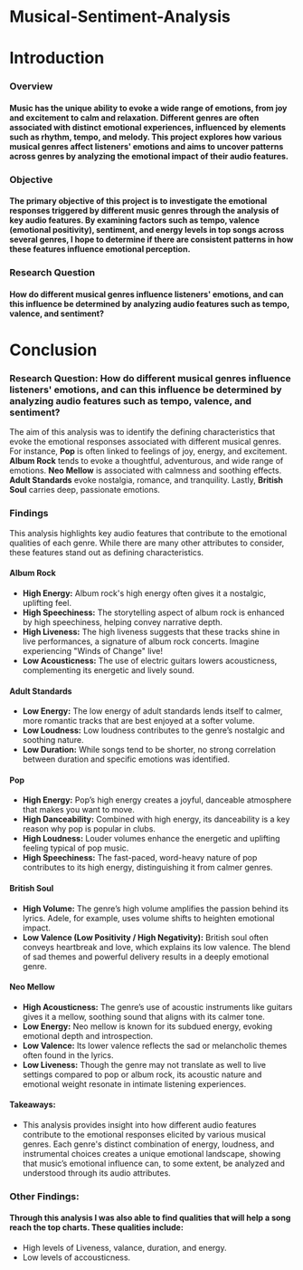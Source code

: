 # Musical-Sentiment-Analysis
# **Introduction**
### Overview
#### Music has the unique ability to evoke a wide range of emotions, from joy and excitement to calm and relaxation. Different genres are often associated with distinct emotional experiences, influenced by elements such as rhythm, tempo, and melody. This project explores how various musical genres affect listeners' emotions and aims to uncover patterns across genres by analyzing the emotional impact of their audio features.
### Objective
#### The primary objective of this project is to investigate the emotional responses triggered by different music genres through the analysis of key audio features. By examining factors such as tempo, valence (emotional positivity), sentiment, and energy levels in top songs across several genres, I hope to determine if there are consistent patterns in how these features influence emotional perception.
### Research Question
#### How do different musical genres influence listeners' emotions, and can this influence be determined by analyzing audio features such as tempo, valence, and sentiment?




# Conclusion
### Research Question: How do different musical genres influence listeners' emotions, and can this influence be determined by analyzing audio features such as tempo, valence, and sentiment?

The aim of this analysis was to identify the defining characteristics that evoke the emotional responses associated with different musical genres. For instance, **Pop** is often linked to feelings of joy, energy, and excitement. **Album Rock** tends to evoke a thoughtful, adventurous, and wide range of emotions. **Neo Mellow** is associated with calmness and soothing effects. **Adult Standards** evoke nostalgia, romance, and tranquility. Lastly, **British Soul** carries deep, passionate emotions.

###  Findings
This analysis highlights key audio features that contribute to the emotional qualities of each genre. While there are many other attributes to consider, these features stand out as defining characteristics.
#### Album Rock
- **High Energy:** Album rock's high energy often gives it a nostalgic, uplifting feel.
- **High Speechiness:** The storytelling aspect of album rock is enhanced by high speechiness, helping convey narrative depth.
- **High Liveness:** The high liveness suggests that these tracks shine in live performances, a signature of album rock concerts. Imagine experiencing "Winds of Change" live!
- **Low Acousticness:** The use of electric guitars lowers acousticness, complementing its energetic and lively sound.
#### Adult Standards
- **Low Energy:** The low energy of adult standards lends itself to calmer, more romantic tracks that are best enjoyed at a softer volume.
- **Low Loudness:** Low loudness contributes to the genre’s nostalgic and soothing nature.
- **Low Duration:** While songs tend to be shorter, no strong correlation between duration and specific emotions was identified.
#### Pop
- **High Energy:** Pop’s high energy creates a joyful, danceable atmosphere that makes you want to move.
- **High Danceability:** Combined with high energy, its danceability is a key reason why pop is popular in clubs.
- **High Loudness:** Louder volumes enhance the energetic and uplifting feeling typical of pop music.
- **High Speechiness:** The fast-paced, word-heavy nature of pop contributes to its high energy, distinguishing it from calmer genres.
#### British Soul
- **High Volume:** The genre’s high volume amplifies the passion behind its lyrics. Adele, for example, uses volume shifts to heighten emotional impact.
- **Low Valence (Low Positivity / High Negativity):** British soul often conveys heartbreak and love, which explains its low valence. The blend of sad themes and powerful delivery results in a deeply emotional genre.
#### Neo Mellow
- **High Acousticness:** The genre’s use of acoustic instruments like guitars gives it a mellow, soothing sound that aligns with its calmer tone.
- **Low Energy:** Neo mellow is known for its subdued energy, evoking emotional depth and introspection.
- **Low Valence:** Its lower valence reflects the sad or melancholic themes often found in the lyrics.
- **Low Liveness:** Though the genre may not translate as well to live settings compared to pop or album rock, its acoustic nature and emotional weight resonate in intimate listening experiences.

#### Takeaways:
- This analysis provides insight into how different audio features contribute to the emotional responses elicited by various musical genres. Each genre's distinct combination of energy, loudness, and instrumental choices creates a unique emotional landscape, showing that music’s emotional influence can, to some extent, be analyzed and understood through its audio attributes.

### Other Findings:
#### Through this analysis I was also able to find qualities that will help a song reach the top charts. These qualities include:
- High levels of Liveness, valance, duration, and energy.
- Low levels of accousticness.



